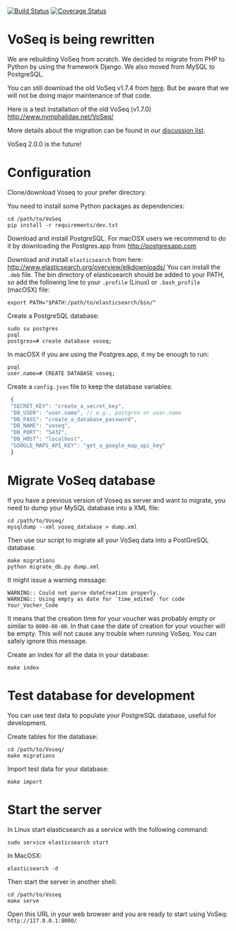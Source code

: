 [![Build Status](https://travis-ci.org/carlosp420/VoSeq.svg)](https://travis-ci.org/carlosp420/VoSeq)
[![Coverage Status](https://img.shields.io/coveralls/carlosp420/VoSeq.svg)](https://coveralls.io/r/carlosp420/VoSeq?branch=master)

# VoSeq is being rewritten
We are rebuilding VoSeq from scratch. We decided to migrate from PHP to Python
by using the framework Django. We also moved from MySQL to PostgreSQL.

You can still download the old VoSeq v1.7.4 from [here](https://github.com/carlosp420/VoSeq/releases/tag/v1.7.4).
But be aware that we will not be doing major maintenance of that code.

Here is a test installation of the old VoSeq (v1.7.0) <http://www.nymphalidae.net/VoSeq/>

More details about the migration can be found in our [discussion list](https://groups.google.com/forum/#!topic/voseq-discussion-list/wQ-E0Xcimgw).

VoSeq 2.0.0 is the future!

# Configuration
 
Clone/download Voseq to your prefer directory.

You need to install some Python packages as dependencies:

```shell
cd /path/to/VoSeq
pip install -r requirements/dev.txt
```
 
Download and install PostgreSQL. For macOSX users we recommend to do it by downloading the Postgres.app from http://postgresapp.com

Download and install `elasticsearch` from here: http://www.elasticsearch.org/overview/elkdownloads/
You can install the `.deb` file. The bin directory of elasticsearch should be added to your PATH, so add the following line to your `.profile` (Linux) or `.bash_profile` (macOSX) file:

```shell
export PATH="$PATH:/path/to/elasticsearch/bin/"
```
 

Create a PostgreSQL database:

```shell
sudo su postgres
psql
postgres=# create database voseq;
```
 
 In macOSX if you are using the Postgres.app, it my be enough to run:
 
 ```shell
 psql
 user.name=# CREATE DATABASE voseq;
 ```
 
Create a `config.json` file to keep the database variables:
```javascript
 {
 "SECRET_KEY": "create_a_secret_key",
 "DB_USER": "user.name", // e.g., postgres or user.name
 "DB_PASS": "create_a_database_password",
 "DB_NAME": "voseq",
 "DB_PORT": "5432",
 "DB_HOST": "localhost",
 "GOOGLE_MAPS_API_KEY": "get_a_google_map_api_key"
 }
```

# Migrate VoSeq database
If you have a previous version of Voseq as server and want to migrate, you need to dump your MySQL database into a XML file:

```shell
cd /path/to/Voseq/
mysqldump --xml voseq_database > dump.xml
```

Then use our script to migrate all your VoSeq data into a PostGreSQL database.

```shell
make migrations
python migrate_db.py dump.xml
```

It might issue a warning message:

```
WARNING:: Could not parse dateCreation properly.
WARNING:: Using empty as date for `time_edited` for code Your_Vocher_Code
```

It means that the creation time for your voucher was probably empty or similar
to `0000-00-00`. In that case the date of creation for your voucher will be
empty. This will not cause any trouble when running VoSeq. You can safely
ignore this message.

Create an index for all the data in your database:

```shell
make index
```

# Test database for development
You can use test data to populate your PostgreSQL database, useful for 
development.


Create tables for the database:

```shell
cd /path/to/Voseq/
make migrations
```

Import test data for your database:

```shell
make import
```

# Start the server
 
 In Linux start elasticsearch as a service with the following command:
 
 ```shell
 sudo service elasticsearch start
 ```
 
 In MacOSX:
 
 ```shell
 elasticsearch -d
 ```

 Then start the server in another shell:
 
```shell
cd /path/to/Voseq
make serve
```

Open this URL in your web browser and you are ready to start using VoSeq:  `http://127.0.0.1:8000/`


